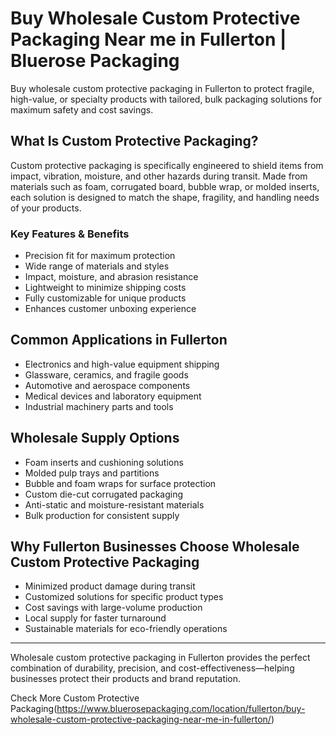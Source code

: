 # Buy Wholesale Custom Protective Packaging Near me in Fullerton | Bluerose Packaging

Buy wholesale custom protective packaging in Fullerton to protect fragile, high-value, or specialty products with tailored, bulk packaging solutions for maximum safety and cost savings.

## What Is Custom Protective Packaging?

Custom protective packaging is specifically engineered to shield items from impact, vibration, moisture, and other hazards during transit. Made from materials such as foam, corrugated board, bubble wrap, or molded inserts, each solution is designed to match the shape, fragility, and handling needs of your products.

### Key Features & Benefits

- Precision fit for maximum protection  
- Wide range of materials and styles  
- Impact, moisture, and abrasion resistance  
- Lightweight to minimize shipping costs  
- Fully customizable for unique products  
- Enhances customer unboxing experience  

## Common Applications in Fullerton

- Electronics and high-value equipment shipping  
- Glassware, ceramics, and fragile goods  
- Automotive and aerospace components  
- Medical devices and laboratory equipment  
- Industrial machinery parts and tools  

## Wholesale Supply Options

- Foam inserts and cushioning solutions  
- Molded pulp trays and partitions  
- Bubble and foam wraps for surface protection  
- Custom die-cut corrugated packaging  
- Anti-static and moisture-resistant materials  
- Bulk production for consistent supply  

## Why Fullerton Businesses Choose Wholesale Custom Protective Packaging

- Minimized product damage during transit  
- Customized solutions for specific product types  
- Cost savings with large-volume production  
- Local supply for faster turnaround  
- Sustainable materials for eco-friendly operations  

---

Wholesale custom protective packaging in Fullerton provides the perfect combination of durability, precision, and cost-effectiveness—helping businesses protect their products and brand reputation.

Check More Custom Protective Packaging(https://www.bluerosepackaging.com/location/fullerton/buy-wholesale-custom-protective-packaging-near-me-in-fullerton/)
